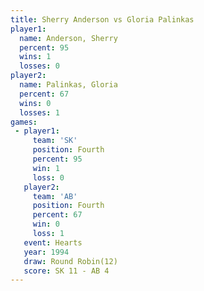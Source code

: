 ```yaml
---
title: Sherry Anderson vs Gloria Palinkas
player1:                
  name: Anderson, Sherry
  percent: 95           
  wins: 1               
  losses: 0             
player2:                
  name: Palinkas, Gloria
  percent: 67           
  wins: 0               
  losses: 1             
games:
 - player1:          
     team: 'SK'      
     position: Fourth
     percent: 95     
     win: 1          
     loss: 0         
   player2:          
     team: 'AB'      
     position: Fourth
     percent: 67     
     win: 0          
     loss: 1         
   event: Hearts        
   year: 1994           
   draw: Round Robin(12)
   score: SK 11 - AB 4  
---
```

